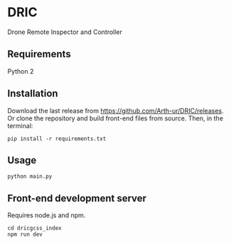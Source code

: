 # DRIC
Drone Remote Inspector and Controller

## Requirements
Python 2

## Installation
Download the last release from https://github.com/Arth-ur/DRIC/releases.
Or clone the repository and build front-end files from source.
Then, in the terminal:
```
pip install -r requirements.txt
```

## Usage
```
python main.py
```

## Front-end development server
Requires node.js and npm.
```
cd dricgcss_index
npm run dev
```
